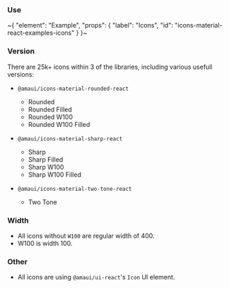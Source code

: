 
### Use

~{
  "element": "Example",
  "props": {
    "label": "Icons",
    "id": "icons-material-react-examples-icons"
  }
}~

### Version

There are 25k+ icons within 3 of the libraries, including various usefull versions:
- `@amaui/icons-material-rounded-react`
  - Rounded
  - Rounded Filled
  - Rounded W100
  - Rounded W100 Filled

- `@amaui/icons-material-sharp-react`
  - Sharp
  - Sharp Filled
  - Sharp W100
  - Sharp W100 Filled

- `@amaui/icons-material-two-tone-react`
  - Two Tone

### Width

- All icons without `W100` are regular width of 400.
- W100 is width 100.

### Other

- All icons are using `@amaui/ui-react`'s `Icon` UI element.
